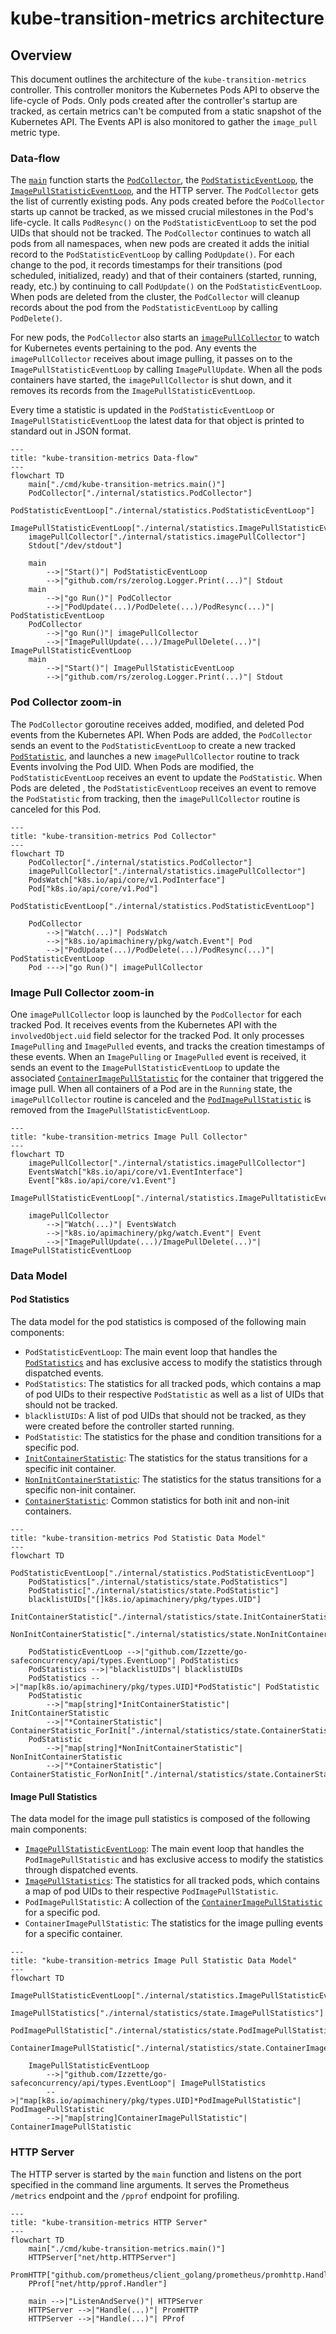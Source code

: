 # kube-transition-metrics architecture

## Overview

This document outlines the architecture of the `kube-transition-metrics` controller.
This controller monitors the Kubernetes Pods API to observe the life-cycle of Pods.
Only pods created after the controller's startup are tracked, as certain metrics can't be computed from a static
snapshot of the Kubernetes API.
The Events API is also monitored to gather the `image_pull` metric type.

### Data-flow

The [`main`](../cmd/kube-transition-metrics/main.go) function starts the
[`PodCollector`](../internal/statistics/pod_collector.go), the
[`PodStatisticEventLoop`](../internal/statistics/event_loop.go), the
[`ImagePullStatisticEventLoop`](../internal/statistics/event_loop.go), and the HTTP server.
The `PodCollector` gets the list of currently existing pods.
Any pods created before the `PodCollector` starts up cannot be tracked, as we missed crucial milestones in the Pod's
life-cycle.
It calls `PodResync()` on the `PodStatisticEventLoop` to set the pod UIDs that should not be tracked.
The `PodCollector` continues to watch all pods from all namespaces, when new pods are created it adds the initial record
to the `PodStatisticEventLoop` by calling `PodUpdate()`.
For each change to the pod, it records timestamps for their transitions (pod scheduled, initialized, ready) and that of
their containers (started, running, ready, etc.) by continuing to call `PodUpdate()` on the `PodStatisticEventLoop`.
When pods are deleted from the cluster, the `PodCollector` will cleanup records about the pod from the
`PodStatisticEventLoop` by calling `PodDelete()`.

For new pods, the `PodCollector` also starts an [`imagePullCollector`](../internal/statistics/image_pull_collector.go)
to watch for Kubernetes events pertaining to the pod.
Any events the `imagePullCollector` receives about image pulling, it passes on to the `ImagePullStatisticEventLoop` by
calling `ImagePullUpdate`.
When all the pods containers have started, the `imagePullCollector` is shut down, and it removes its records from the
`ImagePullStatisticEventLoop`.

Every time a statistic is updated in the `PodStatisticEventLoop` or `ImagePullStatisticEventLoop` the latest data for
that object is printed to standard out in JSON format.

```mermaid
---
title: "kube-transition-metrics Data-flow"
---
flowchart TD
    main["./cmd/kube-transition-metrics.main()"]
    PodCollector["./internal/statistics.PodCollector"]
    PodStatisticEventLoop["./internal/statistics.PodStatisticEventLoop"]
    ImagePullStatisticEventLoop["./internal/statistics.ImagePullStatisticEventLoop"]
    imagePullCollector["./internal/statistics.imagePullCollector"]
    Stdout["/dev/stdout"]

    main
        -->|"Start()"| PodStatisticEventLoop
        -->|"github.com/rs/zerolog.Logger.Print(...)"| Stdout
    main
        -->|"go Run()"| PodCollector
        -->|"PodUpdate(...)/PodDelete(...)/PodResync(...)"| PodStatisticEventLoop
    PodCollector
        -->|"go Run()"| imagePullCollector
        -->|"ImagePullUpdate(...)/ImagePullDelete(...)"| ImagePullStatisticEventLoop
    main
        -->|"Start()"| ImagePullStatisticEventLoop
        -->|"github.com/rs/zerolog.Logger.Print(...)"| Stdout
```

### Pod Collector zoom-in

The `PodCollector` goroutine receives added, modified, and deleted Pod events from the Kubernetes API.
When Pods are added, the `PodCollector` sends an event to the `PodStatisticEventLoop` to create a new tracked
[`PodStatistic`](../internal/statistics/state/pod.go), and launches a new `imagePullCollector` routine to track Events
involving the Pod UID.
When Pods are modified, the `PodStatisticEventLoop` receives an event to update the `PodStatistic`.
When Pods are deleted , the `PodStatisticEventLoop` receives an event to remove the `PodStatistic` from tracking,
then the `imagePullCollector` routine is canceled for this Pod.

```mermaid
---
title: "kube-transition-metrics Pod Collector"
---
flowchart TD
    PodCollector["./internal/statistics.PodCollector"]
    imagePullCollector["./internal/statistics.imagePullCollector"]
    PodsWatch["k8s.io/api/core/v1.PodInterface"]
    Pod["k8s.io/api/core/v1.Pod"]
    PodStatisticEventLoop["./internal/statistics.PodStatisticEventLoop"]

    PodCollector
        -->|"Watch(...)"| PodsWatch
        -->|"k8s.io/apimachinery/pkg/watch.Event"| Pod
        -->|"PodUpdate(...)/PodDelete(...)/PodResync(...)"| PodStatisticEventLoop
    Pod --->|"go Run()"| imagePullCollector
```

### Image Pull Collector zoom-in

One `imagePullCollector` loop is launched by the `PodCollector` for each tracked Pod.
It receives events from the Kubernetes API with the `involvedObject.uid` field selector for the tracked Pod.
It only processes `ImagePulling` and `ImagePulled` events, and tracks the creation timestamps of these events.
When an `ImagePulling` or `ImagePulled` event is received, it sends an event to the `ImagePullStatisticEventLoop` to
update the associated [`ContainerImagePullStatistic`](../internal/statistics/state/image_pull.go) for the container that
triggered the image pull.
When all containers of a Pod are in the `Running` state, the `imagePullCollector` routine is canceled and the
[`PodImagePullStatistic`](../internal/statistics/state/image_pull.go) is removed from the `ImagePullStatisticEventLoop`.

```mermaid
---
title: "kube-transition-metrics Image Pull Collector"
---
flowchart TD
    imagePullCollector["./internal/statistics.imagePullCollector"]
    EventsWatch["k8s.io/api/core/v1.EventInterface"]
    Event["k8s.io/api/core/v1.Event"]
    ImagePullStatisticEventLoop["./internal/statistics.ImagePulltatisticEventLoop"]

    imagePullCollector
        -->|"Watch(...)"| EventsWatch
        -->|"k8s.io/apimachinery/pkg/watch.Event"| Event
        -->|"ImagePullUpdate(...)/ImagePullDelete(...)"| ImagePullStatisticEventLoop
```

### Data Model

#### Pod Statistics

The data model for the pod statistics is composed of the following main components:

- `PodStatisticEventLoop`: The main event loop that handles the [`PodStatistics`](../internal/statistics/state/pod.go)
  and has exclusive access to modify the statistics through dispatched events.
- `PodStatistics`: The statistics for all tracked pods, which contains a map of pod UIDs to their respective
  `PodStatistic` as well as a list of UIDs that should not be tracked.
- `blacklistUIDs`: A list of pod UIDs that should not be tracked, as they were created before the controller started
  running.
- `PodStatistic`: The statistics for the phase and condition transitions for a specific pod.
- [`InitContainerStatistic`](../internal/statistics/state/container.go): The statistics for the status transitions for a
  specific init container.
- [`NonInitContainerStatistic`](../internal/statistics/state/container.go): The statistics for the status transitions
  for a specific non-init container.
- [`ContainerStatistic`](../internal/statistics/state/container.go): Common statistics for both init and non-init
  containers.

```mermaid
---
title: "kube-transition-metrics Pod Statistic Data Model"
---
flowchart TD
    PodStatisticEventLoop["./internal/statistics.PodStatisticEventLoop"]
    PodStatistics["./internal/statistics/state.PodStatistics"]
    PodStatistic["./internal/statistics/state.PodStatistic"]
    blacklistUIDs["[]k8s.io/apimachinery/pkg/types.UID"]
    InitContainerStatistic["./internal/statistics/state.InitContainerStatistic"]
    NonInitContainerStatistic["./internal/statistics/state.NonInitContainerStatistic"]

    PodStatisticEventLoop -->|"github.com/Izzette/go-safeconcurrency/api/types.EventLoop"| PodStatistics
    PodStatistics -->|"blacklistUIDs"| blacklistUIDs
    PodStatistics -->|"map[k8s.io/apimachinery/pkg/types.UID]*PodStatistic"| PodStatistic
    PodStatistic
        -->|"map[string]*InitContainerStatistic"| InitContainerStatistic
        -->|"*ContainerStatistic"| ContainerStatistic_ForInit["./internal/statistics/state.ContainerStatistic"]
    PodStatistic
        -->|"map[string]*NonInitContainerStatistic"| NonInitContainerStatistic
        -->|"*ContainerStatistic"| ContainerStatistic_ForNonInit["./internal/statistics/state.ContainerStatistic"]
```

#### Image Pull Statistics

The data model for the image pull statistics is composed of the following main components:

- [`ImagePullStatisticEventLoop`](../internal/statistics/event_loop.go): The main event loop that handles the
  `PodImagePullStatistic` and has exclusive access to modify the statistics through dispatched events.
- [`ImagePullStatistics`](../internal/statistics/state/image_pull.go): The statistics for all tracked pods, which
  contains a map of pod UIDs to their respective `PodImagePullStatistic`.
- `PodImagePullStatistic`: A collection of the
  [`ContainerImagePullStatistic`](../internal/statistics/state/image_pull.go) for a specific pod.
- `ContainerImagePullStatistic`: The statistics for the image pulling events for a specific container.

```mermaid
---
title: "kube-transition-metrics Image Pull Statistic Data Model"
---
flowchart TD
    ImagePullStatisticEventLoop["./internal/statistics.ImagePullStatisticEventLoop"]
    ImagePullStatistics["./internal/statistics/state.ImagePullStatistics"]
    PodImagePullStatistic["./internal/statistics/state.PodImagePullStatistic"]
    ContainerImagePullStatistic["./internal/statistics/state.ContainerImagePullStatistic"]

    ImagePullStatisticEventLoop
        -->|"github.com/Izzette/go-safeconcurrency/api/types.EventLoop"| ImagePullStatistics
        -->|"map[k8s.io/apimachinery/pkg/types.UID]*PodImagePullStatistic"| PodImagePullStatistic
        -->|"map[string]ContainerImagePullStatistic"| ContainerImagePullStatistic
```

### HTTP Server

The HTTP server is started by the `main` function and listens on the port specified in the command line arguments.
It serves the Prometheus `/metrics` endpoint and the `/pprof` endpoint for profiling.

```mermaid
---
title: "kube-transition-metrics HTTP Server"
---
flowchart TD
    main["./cmd/kube-transition-metrics.main()"]
    HTTPServer["net/http.HTTPServer"]
    PromHTTP["github.com/prometheus/client_golang/prometheus/promhttp.Handler"]
    PProf["net/http/pprof.Handler"]

    main -->|"ListenAndServe()"| HTTPServer
    HTTPServer -->|"Handle(...)"| PromHTTP
    HTTPServer -->|"Handle(...)"| PProf
```
